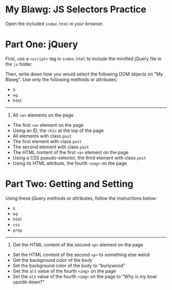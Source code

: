 # My Blawg: JS Selectors Practice

Open the included `index.html` in your browser.

# Part One: jQuery

First, use a `<script>` tag in `index.html` to include the minified jQuery file in the `js` folder.

Then, write down how you would select the following DOM objects on "My Blawg". Use only the following methods or attributes:

- `$`
- `eq`
- `html`

---

1. All `<a>` elements on the page
- The first `<a>` element on the page
- Using an ID, the `<h1>` at the top of the page
- All elements with class `post`
- The first element with class `post`
- The second element with class `post`
- The HTML content of the first `<a>` element on the page
- Using a CSS pseudo-selector, the third element with class `post`
- Using its HTML attribute, the fourth `<img>` on the page

# Part Two: Getting and Setting

Using these jQuery methods or attributes, follow the instructions below:

- `$`
- `eq`
- `html`
- `css`
- `prop`

---

1. Get the HTML content of the second `<p>` element on the page
- Set the HTML content of the second `<p>` to something else weird
- Get the background color of the body
- Set the background color of the body to "burlywood"
- Get the `alt` value of the fourth `<img>` on the page
- Set the `alt` value of the fourth `<img>` on the page to "Why is my boat upside down?"

